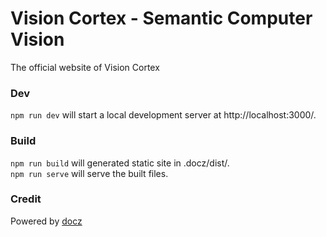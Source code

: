# Vision Cortex - Semantic Computer Vision

The official website of Vision Cortex

### Dev
`npm run dev` will start a local development server at http://localhost:3000/.

### Build
`npm run build` will generated static site in .docz/dist/.  
`npm run serve` will serve the built files.

### Credit
Powered by [docz](//www.docz.site/)